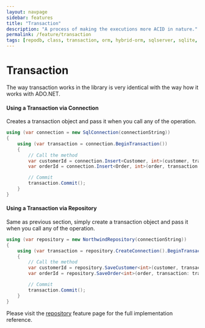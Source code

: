 ```yaml
---
layout: navpage
sidebar: features
title: "Transaction"
description: "A process of making the executions more ACID in nature."
permalink: /feature/transaction
tags: [repodb, class, transaction, orm, hybrid-orm, sqlserver, sqlite, mysql, postgresql]
---
```


# Transaction

The way transaction works in the library is very identical with the way how it works with ADO.NET.

#### Using a Transaction via Connection

Creates a transaction object and pass it when you call any of the operation.

```csharp
using (var connection = new SqlConnection(connectionString))
{
    using (var transaction = connection.BeginTransaction())
    {
        // Call the method
        var customerId = connection.Insert<Customer, int>(customer, transaction: transaction);
        var orderId = connection.Insert<Order, int>(order, transaction: transaction);

        // Commit
        transaction.Commit();
    }
}
```

#### Using a Transaction via Repository

Same as previous section, simply create a transaction object and pass it when you call any of the operation.

```csharp
using (var repository = new NorthwindRepository(connectionString))
{
    using (var transaction = repository.CreateConnection().BeginTransaction())
    {
        // Call the method
        var customerId = repository.SaveCustomer<int>(customer, transaction: transaction);
        var orderId = repository.SaveOrder<int>(order, transaction: transaction);

        // Commit
        transaction.Commit();
    }
}
```

Please visit the [repository](/feature/repositories) feature page for the full implementation reference.